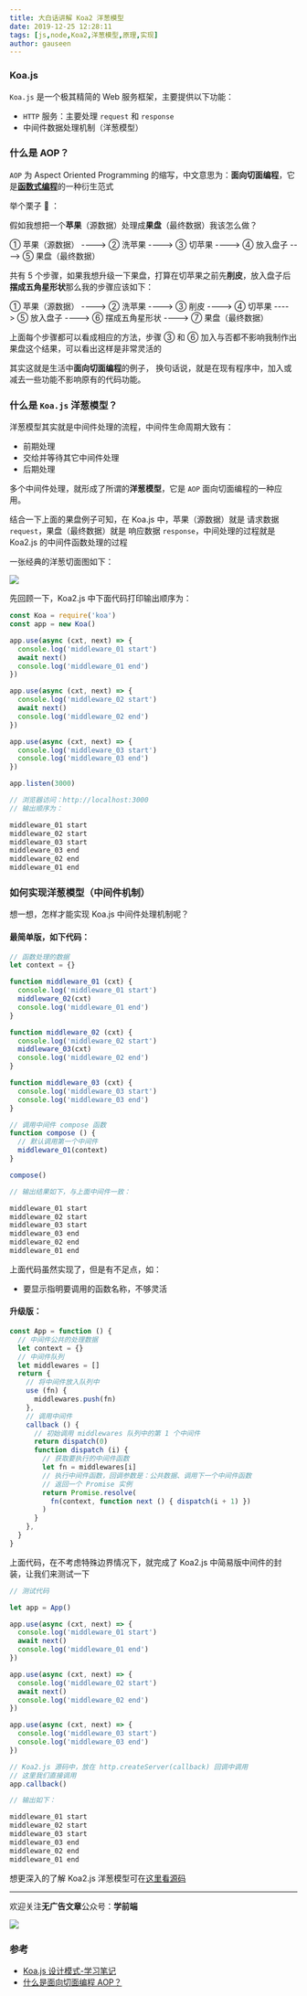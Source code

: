 ```yaml
---
title: 大白话讲解 Koa2 洋葱模型
date: 2019-12-25 12:28:11
tags: [js,node,Koa2,洋葱模型,原理,实现]
author: gauseen
---
```


### Koa.js

`Koa.js` 是一个极其精简的 Web 服务框架，主要提供以下功能：

- `HTTP` 服务：主要处理 `request` 和 `response`
- 中间件数据处理机制（洋葱模型）

### 什么是 AOP？

`AOP` 为 Aspect Oriented Programming 的缩写，中文意思为：**面向切面编程**，它是[**函数式编程**][functional_programming]的一种衍生范式

举个栗子 :chestnut: ：

假如我想把一个**苹果**（源数据）处理成**果盘**（最终数据）我该怎么做？

① 苹果（源数据） ---->
② 洗苹果 ---->
③ 切苹果 ---->
④ 放入盘子 ---->
⑤ 果盘（最终数据）

共有 5 个步骤，如果我想升级一下果盘，打算在切苹果之前先**削皮**，放入盘子后**摆成五角星形状**那么我的步骤应该如下：

① 苹果（源数据） ---->
② 洗苹果 ---->
③ 削皮 ---->
④ 切苹果 ---->
⑤ 放入盘子 ---->
⑥ 摆成五角星形状 ---->
⑦ 果盘（最终数据）

上面每个步骤都可以看成相应的方法，步骤 ③ 和 ⑥ 加入与否都不影响我制作出果盘这个结果，可以看出这样是非常灵活的

其实这就是生活中**面向切面编程**的例子，
换句话说，就是在现有程序中，加入或减去一些功能不影响原有的代码功能。

### 什么是 `Koa.js` 洋葱模型？

洋葱模型其实就是中间件处理的流程，中间件生命周期大致有：

- 前期处理
- 交给并等待其它中间件处理
- 后期处理

多个中间件处理，就形成了所谓的**洋葱模型**，它是 `AOP` 面向切面编程的一种应用。

结合一下上面的果盘例子可知，在 Koa.js 中，苹果（源数据）就是 请求数据 `request`，果盘（最终数据）就是 响应数据 `response`，中间处理的过程就是 Koa2.js 的中间件函数处理的过程

一张经典的洋葱切面图如下：

![][img_onion]

先回顾一下，Koa2.js 中下面代码打印输出顺序为：

```js
const Koa = require('koa')
const app = new Koa()

app.use(async (cxt, next) => {
  console.log('middleware_01 start')
  await next()
  console.log('middleware_01 end')
})

app.use(async (cxt, next) => {
  console.log('middleware_02 start')
  await next()
  console.log('middleware_02 end')
})

app.use(async (cxt, next) => {
  console.log('middleware_03 start')
  console.log('middleware_03 end')
})

app.listen(3000)
```

```js
// 浏览器访问：http://localhost:3000
// 输出顺序为：

middleware_01 start
middleware_02 start
middleware_03 start
middleware_03 end
middleware_02 end
middleware_01 end
```

### 如何实现洋葱模型（中间件机制）

想一想，怎样才能实现 Koa.js 中间件处理机制呢？

#### 最简单版，如下代码：

```js
// 函数处理的数据
let context = {}

function middleware_01 (cxt) {
  console.log('middleware_01 start')
  middleware_02(cxt)
  console.log('middleware_01 end')
}

function middleware_02 (cxt) {
  console.log('middleware_02 start')
  middleware_03(cxt)
  console.log('middleware_02 end')
}

function middleware_03 (cxt) {
  console.log('middleware_03 start')
  console.log('middleware_03 end')
}

// 调用中间件 compose 函数
function compose () {
  // 默认调用第一个中间件
  middleware_01(context)
}

compose()

// 输出结果如下，与上面中间件一致：

middleware_01 start
middleware_02 start
middleware_03 start
middleware_03 end
middleware_02 end
middleware_01 end
```

上面代码虽然实现了，但是有不足点，如：

- 要显示指明要调用的函数名称，不够灵活

#### 升级版：

```js
const App = function () {
  // 中间件公共的处理数据
  let context = {}
  // 中间件队列
  let middlewares = []
  return {
    // 将中间件放入队列中
    use (fn) {
      middlewares.push(fn)
    },
    // 调用中间件
    callback () {
      // 初始调用 middlewares 队列中的第 1 个中间件
      return dispatch(0)
      function dispatch (i) {
        // 获取要执行的中间件函数
        let fn = middlewares[i]
        // 执行中间件函数，回调参数是：公共数据、调用下一个中间件函数
        // 返回一个 Promise 实例
        return Promise.resolve(
          fn(context, function next () { dispatch(i + 1) })
        )
      }
    },
  }
}
```

上面代码，在不考虑特殊边界情况下，就完成了 Koa2.js 中简易版中间件的封装，让我们来测试一下

```js
// 测试代码

let app = App()

app.use(async (cxt, next) => {
  console.log('middleware_01 start')
  await next()
  console.log('middleware_01 end')
})

app.use(async (cxt, next) => {
  console.log('middleware_02 start')
  await next()
  console.log('middleware_02 end')
})

app.use(async (cxt, next) => {
  console.log('middleware_03 start')
  console.log('middleware_03 end')
})

// Koa2.js 源码中，放在 http.createServer(callback) 回调中调用
// 这里我们直接调用
app.callback()

// 输出如下：

middleware_01 start
middleware_02 start
middleware_03 start
middleware_03 end
middleware_02 end
middleware_01 end
```

想更深入的了解 Koa2.js 洋葱模型可在[这里看源码][koa2js]


---------------------------------------------
欢迎关注**无广告文章**公众号：**学前端**

![](https://raw.githubusercontent.com/gauseen/images-bed/master/learn-fe.jpg)




### 参考

- [Koa.js 设计模式-学习笔记](https://github.com/chenshenhai/koajs-design-note)
- [什么是面向切面编程 AOP？](https://www.zhihu.com/question/24863332)


<!-- 引用 -->
[koa2js]: https://github.com/koajs/koa
[img_onion]: https://raw.githubusercontent.com/gauseen/images-bed/master/blog/koa-middlewares-onion.jpg
[functional_programming]: https://www.zhihu.com/question/28292740

